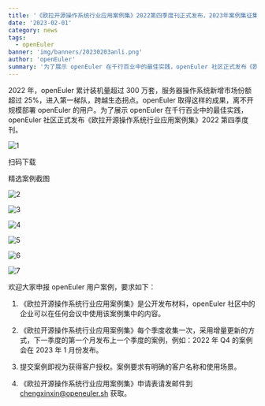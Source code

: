 ```yaml
---
title: '《欧拉开源操作系统行业应用案例集》2022第四季度刊正式发布，2023年案例集征集开始！'
date: '2023-02-01'
category: news
tags:
  - openEuler
banner: 'img/banners/20230203anli.png'
author: 'openEuler'
summary: '为了展示 openEuler 在千行百业中的最佳实践，openEuler 社区正式发布《欧拉开源操作系统行业应用案例集》2022 第四季度刊。'
---
```


2022 年，openEuler 累计装机量超过 300 万套，服务器操作系统新增市场份额超过 25%，进入第一梯队，跨越生态拐点。openEuler 取得这样的成果，离不开规模部署 openEuler 的用户。为了展示 openEuler 在千行百业中的最佳实践，openEuler 社区正式发布《欧拉开源操作系统行业应用案例集》2022 第四季度刊。


![1](images/1.png)

扫码下载

精选案例截图

![2](images/2.jpg)

![3](images/3.png)

![4](images/4.png)

![5](images/5.png)

![6](images/6.png)

![7](images/7.png)

欢迎大家申报 openEuler 用户案例，要求如下：

1.	《欧拉开源操作系统行业应用案例集》是公开发布材料，openEuler 社区中的企业可以在任何会议中使用该案例集中的内容。

2.	《欧拉开源操作系统行业应用案例集》每个季度收集一次，采用增量更新的方式，下一季度的第一个月发布上一个季度的案例，例如：2022 年 Q4 的案例会在 2023 年 1 月份发布。

3.	提交案例即视为获得客户授权。案例要求有明确的客户名称和使用场景。

4.	《欧拉开源操作系统行业应用案例集》申请表请发邮件到 chengxinxin@openeuler.sh 获取。

